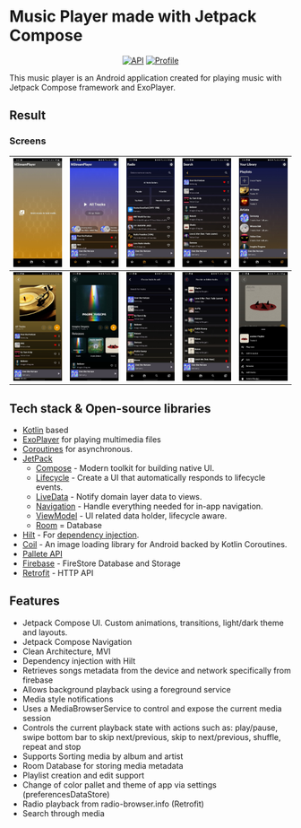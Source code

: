 # Music Player made with Jetpack Compose
<p align="center">
  <a href="https://android-arsenal.com/api?level=31"><img alt="API" src="https://img.shields.io/badge/API-31%2B-brightgreen"/></a>
  <a href="https://github.com/MedvedevOO"><img alt="Profile" src="https://img.shields.io/badge/GitHub-181717?style=flat&logo=github&logoColor=white"/></a> 
</p>

This music player is an Android application created for playing music with Jetpack Compose framework and ExoPlayer.

## Result

### Screens
| ![screen](previews/PermissionScreen.jpg)     |     ![screen](previews/HomeScreen.jpg)     |   ![screen](previews/RadioScreen.jpg)   |    ![screen](previews/SearchScreen.jpg)    |    ![screen](previews/LibraryScreen.jpg)     |
|----------------------------------------------|:------------------------------------------:|:---------------------------------------:|:------------------------------------------:|:--------------------------------------------:|
| ![screen](previews/DetailScreenPlaylist.jpg) | ![screen](previews/DetailScreenArtist.jpg) | ![screen](previews/AddTracksScreen.jpg) | ![screen](previews/EditPlaylistScreen.jpg) | ![screen](previews/DetailSettingsSheet.jpg)  |

## Tech stack & Open-source libraries

- [Kotlin](https://kotlinlang.org/) based
- [ExoPlayer](https://github.com/google/ExoPlayer) for playing multimedia files
- [Coroutines](https://kotlinlang.org/docs/reference/coroutines-overview.html) for asynchronous.
- [JetPack](https://developer.android.com/jetpack)
  - [Compose](https://developer.android.com/jetpack/compose) - Modern toolkit for building native UI.
  - [Lifecycle](https://developer.android.com/topic/libraries/architecture/lifecycle) - Create a UI that automatically responds to lifecycle events.
  - [LiveData](https://developer.android.com/topic/libraries/architecture/livedata) - Notify domain layer data to views.
  - [Navigation](https://developer.android.com/jetpack/compose/navigation) - Handle everything needed for in-app navigation.
  - [ViewModel](https://developer.android.com/topic/libraries/architecture/viewmodel) - UI related data holder, lifecycle aware.
  - [Room](https://developer.android.com/jetpack/androidx/releases/room) = Database
- [Hilt](https://dagger.dev/hilt/) - For [dependency injection](https://developer.android.com/training/dependency-injection/hilt-android).
- [Coil](https://github.com/coil-kt/coil) - An image loading library for Android backed by Kotlin Coroutines.
- [Pallete API](https://developer.android.com/training/material/palette-colors)
- [Firebase](https://firebase.google.com/) - FireStore Database and Storage
- [Retrofit](https://square.github.io/retrofit/) - HTTP API


## Features

- Jetpack Compose UI. Custom animations, transitions, light/dark theme and layouts.
- Jetpack Compose Navigation
- Clean Architecture, MVI
- Dependency injection with Hilt
- Retrieves songs metadata from the device and network specifically from firebase
- Allows background playback using a foreground service
- Media style notifications
- Uses a MediaBrowserService to control and expose the current media session
- Controls the current playback state with actions such as: play/pause, swipe bottom bar to skip next/previous, skip to next/previous, shuffle, repeat and stop
- Supports Sorting media by album and artist
- Room Database for storing media metadata
- Playlist creation and edit support
- Change of color pallet and theme of app via settings (preferencesDataStore)
- Radio playback from radio-browser.info (Retrofit)
- Search through media



